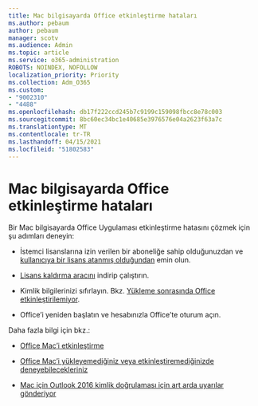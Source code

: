 ```yaml
---
title: Mac bilgisayarda Office etkinleştirme hataları
ms.author: pebaum
author: pebaum
manager: scotv
ms.audience: Admin
ms.topic: article
ms.service: o365-administration
ROBOTS: NOINDEX, NOFOLLOW
localization_priority: Priority
ms.collection: Adm_O365
ms.custom:
- "9002310"
- "4488"
ms.openlocfilehash: db17f222ccd245b7c9199c159098fbcc8e78c003
ms.sourcegitcommit: 8bc60ec34bc1e40685e3976576e04a2623f63a7c
ms.translationtype: MT
ms.contentlocale: tr-TR
ms.lasthandoff: 04/15/2021
ms.locfileid: "51802583"
---
```

# <a name="office-activation-errors-on-mac"></a>Mac bilgisayarda Office etkinleştirme hataları

Bir Mac bilgisayarda Office Uygulaması etkinleştirme hatasını çözmek için şu adımları deneyin:

- İstemci lisanslarına izin verilen bir aboneliğe sahip olduğunuzdan ve [kullanıcıya bir lisans atanmış olduğundan](https://docs.microsoft.com/microsoft-365/admin/add-users/add-users) emin olun.

- [Lisans kaldırma aracını](https://support.office.com/article/how-to-remove-office-license-files-on-a-mac-b032c0f6-a431-4dad-83a9-6b727c03b193) indirip çalıştırın.

- Kimlik bilgilerinizi sıfırlayın. Bkz. [Yükleme sonrasında Office etkinleştirilemiyor](https://support.office.com/article/5efba2b4-b1e6-4e5f-bf3c-6ab945d03dea#bkmk_cantactivate).

- Office’i yeniden başlatın ve hesabınızla Office’te oturum açın.

Daha fazla bilgi için bkz.:

- [Office Mac’i etkinleştirme](https://support.office.com/article/activate-office-for-mac-7f6646b1-bb14-422a-9ad4-a53410fcefb2)

- [Office Mac’i yükleyemediğiniz veya etkinleştiremediğinizde deneyebilecekleriniz](https://support.office.com/article/5efba2b4-b1e6-4e5f-bf3c-6ab945d03dea#picktab=activation)

- [Mac için Outlook 2016 kimlik doğrulaması için art arda uyarılar gönderiyor](https://docs.microsoft.com/outlook/troubleshoot/sign-in/repeated-prompts-authentication)

